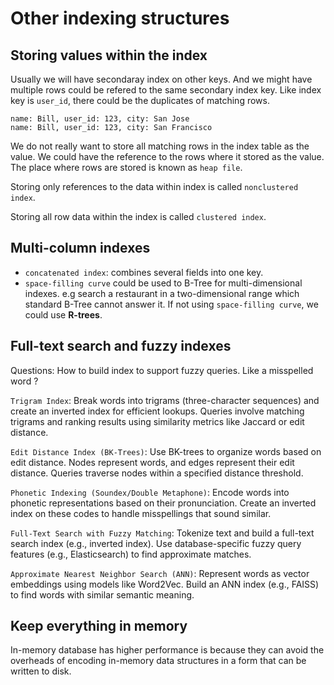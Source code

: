 # Other indexing structures

## Storing values within the index

Usually we will have secondaray index on other keys. And we might have multiple rows could be refered to the same secondary index key.
Like index key is `user_id`, there could be the duplicates of matching rows.

``` text
name: Bill, user_id: 123, city: San Jose
name: Bill, user_id: 123, city: San Francisco
```

We do not really want to store all matching rows in the index table as the value. We could have the reference to the rows
where it stored as the value. The place where rows are stored is known as `heap file`.

Storing only references to the data within index is called `nonclustered index`.

Storing all row data within the index is called `clustered index`.

## Multi-column indexes

- `concatenated index`: combines several fields into one key.
- `space-filling curve` could be used to B-Tree for multi-dimensional indexes. e.g search a restaurant in a two-dimensional
  range which standard B-Tree cannot answer it. If not using `space-filling curve`, we could use **R-trees**.

## Full-text search and fuzzy indexes

Questions: How to build index to support fuzzy queries. Like a misspelled word ?

`Trigram Index`: Break words into trigrams (three-character sequences) and create an inverted index for efficient lookups. Queries involve matching trigrams and ranking results using similarity metrics like Jaccard or edit distance.

`Edit Distance Index (BK-Trees)`: Use BK-trees to organize words based on edit distance. Nodes represent words, and edges represent their edit distance. Queries traverse nodes within a specified distance threshold.

`Phonetic Indexing (Soundex/Double Metaphone)`: Encode words into phonetic representations based on their pronunciation. Create an inverted index on these codes to handle misspellings that sound similar.

`Full-Text Search with Fuzzy Matching`: Tokenize text and build a full-text search index (e.g., inverted index). Use database-specific fuzzy query features (e.g., Elasticsearch) to find approximate matches.

`Approximate Nearest Neighbor Search (ANN)`: Represent words as vector embeddings using models like Word2Vec. Build an ANN index (e.g., FAISS) to find words with similar semantic meaning.

## Keep everything in memory

In-memory database has higher performance is because they can avoid the overheads of encoding in-memory data structures
in a form that can be written to disk.
